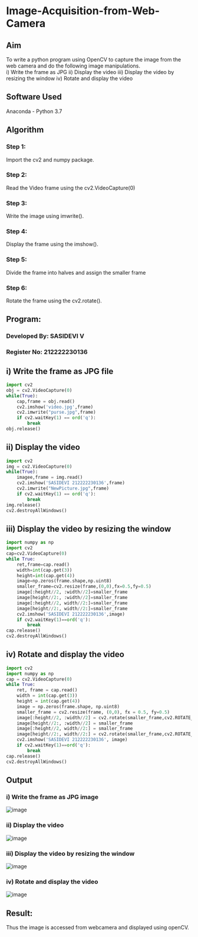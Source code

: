 # Image-Acquisition-from-Web-Camera
## Aim
To write a python program using OpenCV to capture the image from the web camera and do the following image manipulations.
<br>
i) Write the frame as JPG 
ii) Display the video 
iii) Display the video by resizing the window
iv) Rotate and display the video

## Software Used
Anaconda - Python 3.7
## Algorithm
### Step 1:
 Import the cv2 and numpy package.
<br>

### Step 2:
Read the Video frame using the cv2.VideoCapture(0)
<br>

### Step 3:
Write the image using imwrite().
<br>

### Step 4:
Display the frame using the imshow().
<br>

### Step 5:
Divide the frame into halves and assign the smaller frame
<br>
### Step 6:
Rotate the frame using the cv2.rotate().
<br>

## Program:

### Developed By: SASIDEVI V
### Register No: 212222230136

## i) Write the frame as JPG file
``` Python
import cv2
obj = cv2.VideoCapture(0)
while(True):
    cap,frame = obj.read()
    cv2.imshow('video.jpg',frame)
    cv2.imwrite("purse.jpg",frame)
    if cv2.waitKey(1) == ord('q'):
        break
obj.release()
```
## ii) Display the video
``` Python
import cv2
img = cv2.VideoCapture(0)
while(True):
    imagee,frame = img.read()
    cv2.imshow('SASIDEVI 212222230136',frame)
    cv2.imwrite("NewPicture.jpg",frame)
    if cv2.waitKey(1) == ord('q'):
        break
img.release()
cv2.destroyAllWindows()
```
## iii) Display the video by resizing the window
``` Python
import numpy as np
import cv2
cap=cv2.VideoCapture(0)
while True:
    ret,frame=cap.read()
    width=int(cap.get(3))
    height=int(cap.get(4))
    image=np.zeros(frame.shape,np.uint8)
    smaller_frame=cv2.resize(frame,(0,0),fx=0.5,fy=0.5)
    image[:height//2, :width//2]=smaller_frame
    image[height//2:, :width//2]=smaller_frame
    image[:height//2, width//2:]=smaller_frame
    image[height//2:, width//2:]=smaller_frame
    cv2.imshow('SASIDEVI 212222230136',image)
    if cv2.waitKey(1)==ord('q'):
        break
cap.release()
cv2.destroyAllWindows()
```
## iv) Rotate and display the video
``` Python
import cv2
import numpy as np
cap = cv2.VideoCapture(0)
while True:
    ret, frame = cap.read() 
    width = int(cap.get(3))
    height = int(cap.get(4))
    image = np.zeros(frame.shape, np.uint8) 
    smaller_frame = cv2.resize(frame, (0,0), fx = 0.5, fy=0.5)
    image[:height//2, :width//2] = cv2.rotate(smaller_frame,cv2.ROTATE_180)
    image[height//2:, :width//2] = smaller_frame 
    image[:height//2, width//2:] = smaller_frame
    image[height//2:, width//2:] = cv2.rotate(smaller_frame,cv2.ROTATE_180)
    cv2.imshow('SASIDEVI 212222230136', image)
    if cv2.waitKey(1)==ord('q'):
        break
cap.release()
cv2.destroyAllWindows()

```
## Output

### i) Write the frame as JPG image

![image](https://github.com/SASIDEVIvenaram/Image-Acquisition-from-Web-Cameraa/assets/118707332/56716fbe-1bd0-4e94-b8e0-1957341ab2a0)




### ii) Display the video

![image](https://github.com/SASIDEVIvenaram/Image-Acquisition-from-Web-Cameraa/assets/118707332/aed89225-b0d2-466b-b609-689b1114e219)



### iii) Display the video by resizing the window


![image](https://github.com/SASIDEVIvenaram/Image-Acquisition-from-Web-Cameraa/assets/118707332/6e4d1678-a9a8-4b96-a624-a1355b2c4236)




### iv) Rotate and display the video

![image](https://github.com/SASIDEVIvenaram/Image-Acquisition-from-Web-Cameraa/assets/118707332/fa626521-2ab5-4e30-bf9d-31bc2327cc82)





## Result:
Thus the image is accessed from webcamera and displayed using openCV.
